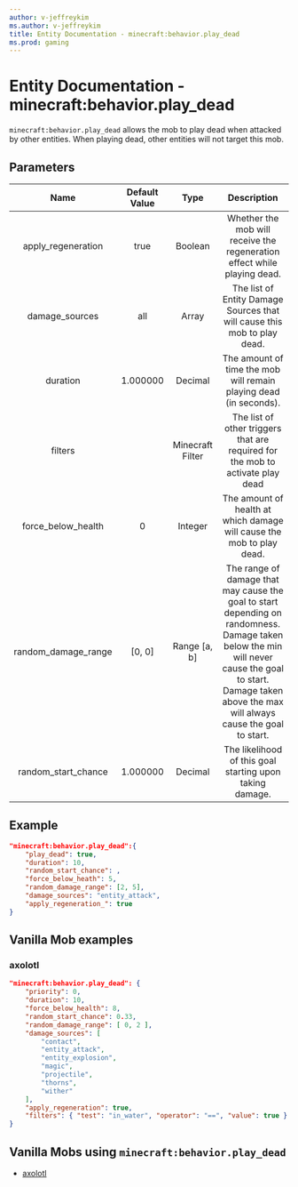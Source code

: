 ```yaml
---
author: v-jeffreykim
ms.author: v-jeffreykim
title: Entity Documentation - minecraft:behavior.play_dead
ms.prod: gaming
---
```


# Entity Documentation - minecraft:behavior.play_dead

`minecraft:behavior.play_dead` allows the mob to play dead when attacked by other entities. When playing dead, other entities will not target this mob.

## Parameters

| Name| Default Value| Type| Description |
|:-----------:|:-----------:|:-----------:|:-----------:|
| apply_regeneration| true| Boolean| Whether the mob will receive the regeneration effect while playing dead. |
| damage_sources| all| Array| The list of Entity Damage Sources that will cause this mob to play dead. |
| duration| 1.000000| Decimal| The amount of time the mob will remain playing dead (in seconds). |
| filters| | Minecraft Filter| The list of other triggers that are required for the mob to activate play dead |
| force_below_health| 0| Integer| The amount of health at which damage will cause the mob to play dead. |
| random_damage_range| [0, 0]| Range [a, b]| The range of damage that may cause the goal to start depending on randomness. Damage taken below the min will never cause the goal to start. Damage taken above the max will always cause the goal to start. |
| random_start_chance| 1.000000| Decimal| The likelihood of this goal starting upon taking damage. |

## Example

```json
"minecraft:behavior.play_dead":{
    "play_dead": true,
    "duration": 10,
    "random_start_chance": ,
    "force_below_heath": 5,
    "random_damage_range": [2, 5],
    "damage_sources": "entity_attack",
    "apply_regeneration_": true
}
```

## Vanilla Mob examples

### axolotl

```json
"minecraft:behavior.play_dead": {
    "priority": 0,
    "duration": 10,
    "force_below_health": 8,
    "random_start_chance": 0.33,
    "random_damage_range": [ 0, 2 ],
    "damage_sources": [
        "contact",
        "entity_attack",
        "entity_explosion",
        "magic",
        "projectile",
        "thorns",
        "wither"
    ],
    "apply_regeneration": true,
    "filters": { "test": "in_water", "operator": "==", "value": true }
}
```

## Vanilla Mobs using `minecraft:behavior.play_dead`

- [axolotl](../../../../Source/VanillaBehaviorPack_Snippets/entities/axolotl.md)
